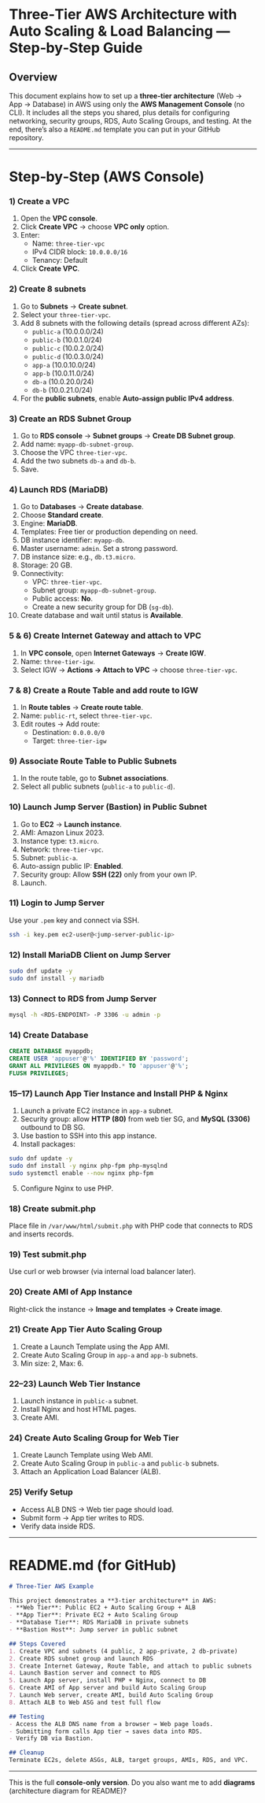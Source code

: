 # Three‑Tier AWS Architecture with Auto Scaling & Load Balancing — Step‑by‑Step Guide

## Overview
This document explains how to set up a **three‑tier architecture** (Web → App → Database) in AWS using only the **AWS Management Console** (no CLI). It includes all the steps you shared, plus details for configuring networking, security groups, RDS, Auto Scaling Groups, and testing. At the end, there’s also a `README.md` template you can put in your GitHub repository.

---

# Step‑by‑Step (AWS Console)

### 1) Create a VPC
1. Open the **VPC console**.
2. Click **Create VPC** → choose **VPC only** option.
3. Enter:
   - Name: `three-tier-vpc`
   - IPv4 CIDR block: `10.0.0.0/16`
   - Tenancy: Default
4. Click **Create VPC**.

### 2) Create 8 subnets
1. Go to **Subnets** → **Create subnet**.
2. Select your `three-tier-vpc`.
3. Add 8 subnets with the following details (spread across different AZs):
   - `public-a` (10.0.0.0/24)
   - `public-b` (10.0.1.0/24)
   - `public-c` (10.0.2.0/24)
   - `public-d` (10.0.3.0/24)
   - `app-a` (10.0.10.0/24)
   - `app-b` (10.0.11.0/24)
   - `db-a` (10.0.20.0/24)
   - `db-b` (10.0.21.0/24)
4. For the **public subnets**, enable **Auto-assign public IPv4 address**.

### 3) Create an RDS Subnet Group
1. Go to **RDS console** → **Subnet groups** → **Create DB Subnet group**.
2. Add name: `myapp-db-subnet-group`.
3. Choose the VPC `three-tier-vpc`.
4. Add the two subnets `db-a` and `db-b`.
5. Save.

### 4) Launch RDS (MariaDB)
1. Go to **Databases** → **Create database**.
2. Choose **Standard create**.
3. Engine: **MariaDB**.
4. Templates: Free tier or production depending on need.
5. DB instance identifier: `myapp-db`.
6. Master username: `admin`. Set a strong password.
7. DB instance size: e.g., `db.t3.micro`.
8. Storage: 20 GB.
9. Connectivity:
   - VPC: `three-tier-vpc`.
   - Subnet group: `myapp-db-subnet-group`.
   - Public access: **No**.
   - Create a new security group for DB (`sg-db`).
10. Create database and wait until status is **Available**.

### 5 & 6) Create Internet Gateway and attach to VPC
1. In **VPC console**, open **Internet Gateways** → **Create IGW**.
2. Name: `three-tier-igw`.
3. Select IGW → **Actions → Attach to VPC** → choose `three-tier-vpc`.

### 7 & 8) Create a Route Table and add route to IGW
1. In **Route tables** → **Create route table**.
2. Name: `public-rt`, select `three-tier-vpc`.
3. Edit routes → Add route:
   - Destination: `0.0.0.0/0`
   - Target: `three-tier-igw`

### 9) Associate Route Table to Public Subnets
1. In the route table, go to **Subnet associations**.
2. Select all public subnets (`public-a` to `public-d`).

### 10) Launch Jump Server (Bastion) in Public Subnet
1. Go to **EC2** → **Launch instance**.
2. AMI: Amazon Linux 2023.
3. Instance type: `t3.micro`.
4. Network: `three-tier-vpc`.
5. Subnet: `public-a`.
6. Auto-assign public IP: **Enabled**.
7. Security group: Allow **SSH (22)** only from your own IP.
8. Launch.

### 11) Login to Jump Server
Use your `.pem` key and connect via SSH.
```bash
ssh -i key.pem ec2-user@<jump-server-public-ip>
```

### 12) Install MariaDB Client on Jump Server
```bash
sudo dnf update -y
sudo dnf install -y mariadb
```

### 13) Connect to RDS from Jump Server
```bash
mysql -h <RDS-ENDPOINT> -P 3306 -u admin -p
```

### 14) Create Database
```sql
CREATE DATABASE myappdb;
CREATE USER 'appuser'@'%' IDENTIFIED BY 'password';
GRANT ALL PRIVILEGES ON myappdb.* TO 'appuser'@'%';
FLUSH PRIVILEGES;
```

### 15–17) Launch App Tier Instance and Install PHP & Nginx
1. Launch a private EC2 instance in `app-a` subnet.
2. Security group: allow **HTTP (80)** from web tier SG, and **MySQL (3306)** outbound to DB SG.
3. Use bastion to SSH into this app instance.
4. Install packages:
```bash
sudo dnf update -y
sudo dnf install -y nginx php-fpm php-mysqlnd
sudo systemctl enable --now nginx php-fpm
```
5. Configure Nginx to use PHP.

### 18) Create submit.php
Place file in `/var/www/html/submit.php` with PHP code that connects to RDS and inserts records.

### 19) Test submit.php
Use curl or web browser (via internal load balancer later).

### 20) Create AMI of App Instance
Right-click the instance → **Image and templates → Create image**.

### 21) Create App Tier Auto Scaling Group
1. Create a Launch Template using the App AMI.
2. Create Auto Scaling Group in `app-a` and `app-b` subnets.
3. Min size: 2, Max: 6.

### 22–23) Launch Web Tier Instance
1. Launch instance in `public-a` subnet.
2. Install Nginx and host HTML pages.
3. Create AMI.

### 24) Create Auto Scaling Group for Web Tier
1. Create Launch Template using Web AMI.
2. Create Auto Scaling Group in `public-a` and `public-b` subnets.
3. Attach an Application Load Balancer (ALB).

### 25) Verify Setup
- Access ALB DNS → Web tier page should load.
- Submit form → App tier writes to RDS.
- Verify data inside RDS.

---

# README.md (for GitHub)

```markdown
# Three‑Tier AWS Example

This project demonstrates a **3‑tier architecture** in AWS:
- **Web Tier**: Public EC2 + Auto Scaling Group + ALB
- **App Tier**: Private EC2 + Auto Scaling Group
- **Database Tier**: RDS MariaDB in private subnets
- **Bastion Host**: Jump server in public subnet

## Steps Covered
1. Create VPC and subnets (4 public, 2 app-private, 2 db-private)
2. Create RDS subnet group and launch RDS
3. Create Internet Gateway, Route Table, and attach to public subnets
4. Launch Bastion server and connect to RDS
5. Launch App server, install PHP + Nginx, connect to DB
6. Create AMI of App server and build Auto Scaling Group
7. Launch Web server, create AMI, build Auto Scaling Group
8. Attach ALB to Web ASG and test full flow

## Testing
- Access the ALB DNS name from a browser → Web page loads.
- Submitting form calls App tier → saves data into RDS.
- Verify DB via Bastion.

## Cleanup
Terminate EC2s, delete ASGs, ALB, target groups, AMIs, RDS, and VPC.
```

---

This is the full **console-only version**. Do you also want me to add **diagrams** (architecture diagram for README)?

